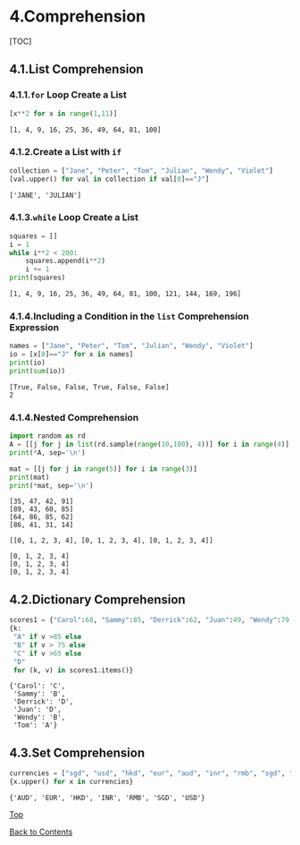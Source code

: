 # 4.Comprehension

[TOC]

## 4.1.List Comprehension

### 4.1.1.`for` Loop Create a List

```python
[x**2 for x in range(1,11)]
```

```
[1, 4, 9, 16, 25, 36, 49, 64, 81, 100]
```

### 4.1.2.Create a List with `if`

```python
collection = ["Jane", "Peter", "Tom", "Julian", "Wendy", "Violet"]
[val.upper() for val in collection if val[0]=="J"]
```

```
['JANE', 'JULIAN']
```

### 4.1.3.`while` Loop Create a List

```python
squares = []
i = 1
while i**2 < 200:
    squares.append(i**2)
    i += 1
print(squares)
```

```
[1, 4, 9, 16, 25, 36, 49, 64, 81, 100, 121, 144, 169, 196]
```

### 4.1.4.Including a Condition in the `list` Comprehension Expression

```python
names = ["Jane", "Peter", "Tom", "Julian", "Wendy", "Violet"]
io = [x[0]=="J" for x in names]
print(io)
print(sum(io))
```

```
[True, False, False, True, False, False]
2
```

### 4.1.4.Nested Comprehension

```python
import random as rd
A = [[j for j in list(rd.sample(range(10,100), 4))] for i in range(4)]
print(*A, sep='\n')

mat = [[j for j in range(5)] for i in range(3)]
print(mat)
print(*mat, sep='\n')
```

```
[35, 47, 42, 91]
[89, 43, 60, 85]
[64, 86, 85, 62]
[86, 41, 31, 14]

[[0, 1, 2, 3, 4], [0, 1, 2, 3, 4], [0, 1, 2, 3, 4]]

[0, 1, 2, 3, 4]
[0, 1, 2, 3, 4]
[0, 1, 2, 3, 4]
```



## 4.2.Dictionary Comprehension

```python
scores1 = {"Carol":68, "Sammy":85, "Derrick":62, "Juan":49, "Wendy":79, "Tom":86}
{k:
 "A" if v >85 else
 "B" if v > 75 else
 "C" if v >65 else
 "D"
 for (k, v) in scores1.items()}
```

```
{'Carol': 'C',
 'Sammy': 'B',
 'Derrick': 'D',
 'Juan': 'D',
 'Wendy': 'B',
 'Tom': 'A'}
```



## 4.3.Set Comprehension

```python
currencies = ["sgd", "usd", "hkd", "eur", "aud", "inr", "rmb", "sgd", "eur"]
{x.upper() for x in currencies}
```

```
{'AUD', 'EUR', 'HKD', 'INR', 'RMB', 'SGD', 'USD'}
```





[Top](#4.Comprehension)

[Back to Contents](Flow_README.md)
